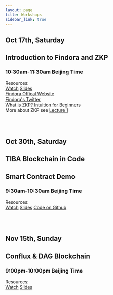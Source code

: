 ```yaml
---
layout: page
title: Workshops
sidebar_link: true
---
```


## Oct 17th, Saturday
## Introduction to Findora and ZKP
### 10:30am-11:30am Beijing Time 

Resources:
<br/> 
<a href="https://youtu.be/rk6-daGiVek">Watch</a>
<a href="lectures/workshop_1_findora.pdf">Slides</a>
<br/>
<a href="https://findora.org/">Findora Offical Website</a>
<br/>
<a href="https://twitter.com/FindoraOrg">Findora's Twitter</a>
<br/>
<a href="https://findora.org/2020/04/what-is-zkp-intuition-for-beginners/">What is ZKP? Intuition for Beginners</a>
<br/>
More about ZKP see 
<a href="https://samt6.github.io/TIBAItBf20/lecture1.html">Lecture 1 </a>

<br/> 
<br/> 


## Oct 30th, Saturday
## TIBA Blockchain in Code 
## Smart Contract Demo
### 9:30am-10:30am Beijing Time 

Resources:
<br/> 
<a href="https://youtu.be/6jMZIN6mCg4">Watch</a>
<a href="lectures/workshop_2_lottery_smart_contract.pdf">Slides</a>
<a href="https://github.com/kuoyehs/tiba-lottery">Code on Github</a>
<br/>

<br/> 
<br/> 

## Nov 15th, Sunday
## Conflux & DAG Blockchain 
### 9:00pm-10:00pm Beijing Time 

Resources:
<br/> 
<a href="">Watch</a>
<a href="lectures/.pdf">Slides</a>
<br/>